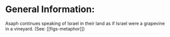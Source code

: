 # General Information:

Asaph continues speaking of Israel in their land as if Israel were a grapevine in a vineyard. (See: [[figs-metaphor]])